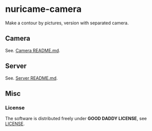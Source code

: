 # nuricame-camera

Make a contour by pictures, version with separated camera.

## Camera

See. [Camera README.md](camera/README.md).

## Server

See. [Server README.md](server/README.md).

## Misc

### License

The software is distributed freely under **GOOD DADDY LICENSE**, see [LICENSE](LICENSE).

